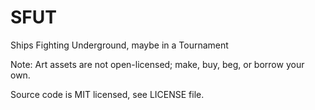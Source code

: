 # SFUT
Ships Fighting Underground, maybe in a Tournament

Note: Art assets are not open-licensed; make, buy, beg, or borrow your own.

Source code is MIT licensed, see LICENSE file.
